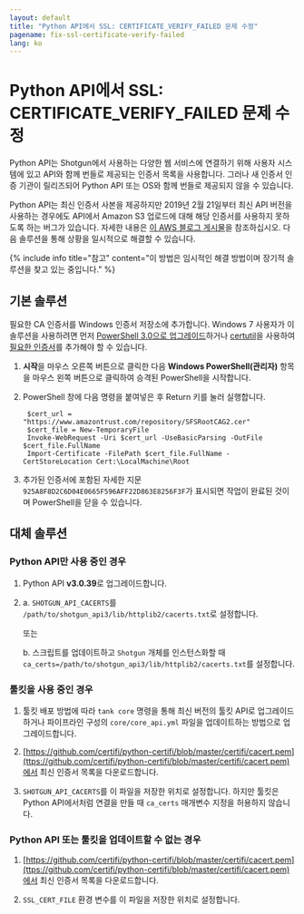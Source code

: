 ```yaml
---
layout: default
title: "Python API에서 SSL: CERTIFICATE_VERIFY_FAILED 문제 수정"
pagename: fix-ssl-certificate-verify-failed
lang: ko
---
```


# Python API에서 SSL: CERTIFICATE_VERIFY_FAILED 문제 수정

Python API는 Shotgun에서 사용하는 다양한 웹 서비스에 연결하기 위해 사용자 시스템에 있고 API와 함께 번들로 제공되는 인증서 목록을 사용합니다. 그러나 새 인증서 인증 기관이 릴리즈되어 Python API 또는 OS와 함께 번들로 제공되지 않을 수 있습니다.

Python API는 최신 인증서 사본을 제공하지만 2019년 2월 21일부터 최신 API 버전을 사용하는 경우에도 API에서 Amazon S3 업로드에 대해 해당 인증서를 사용하지 못하도록 하는 버그가 있습니다. 자세한 내용은 [이 AWS 블로그 게시물](https://aws.amazon.com/blogs/security/how-to-prepare-for-aws-move-to-its-own-certificate-authority/)을 참조하십시오. 다음 솔루션을 통해 상황을 일시적으로 해결할 수 있습니다.

{% include info title="참고" content="이 방법은 임시적인 해결 방법이며 장기적 솔루션을 찾고 있는 중입니다." %}

## 기본 솔루션

필요한 CA 인증서를 Windows 인증서 저장소에 추가합니다. Windows 7 사용자가 이 솔루션을 사용하려면 먼저 [PowerShell 3.0으로 업그레이드](https://docs.microsoft.com/ko/office365/enterprise/powershell/manage-office-365-with-office-365-powershell)하거나 [certutil](https://docs.microsoft.com/ko/windows-server/administration/windows-commands/certutil)을 사용하여 [필요한 인증서](https://www.amazontrust.com/repository/SFSRootCAG2.cer)를 추가해야 할 수 있습니다.

1. **시작**을 마우스 오른쪽 버튼으로 클릭한 다음 **Windows PowerShell(관리자)** 항목을 마우스 왼쪽 버튼으로 클릭하여 승격된 PowerShell을 시작합니다.

2. PowerShell 창에 다음 명령을 붙여넣은 후 Return 키를 눌러 실행합니다.

        $cert_url = "https://www.amazontrust.com/repository/SFSRootCAG2.cer"
        $cert_file = New-TemporaryFile
        Invoke-WebRequest -Uri $cert_url -UseBasicParsing -OutFile $cert_file.FullName
        Import-Certificate -FilePath $cert_file.FullName -CertStoreLocation Cert:\LocalMachine\Root

3. 추가된 인증서에 포함된 자세한 지문 `925A8F8D2C6D04E0665F596AFF22D863E8256F3F`가 표시되면 작업이 완료된 것이며 PowerShell을 닫을 수 있습니다.

## 대체 솔루션

### Python API만 사용 중인 경우

1. Python API **v3.0.39**로 업그레이드합니다.

2. a. `SHOTGUN_API_CACERTS`를 `/path/to/shotgun_api3/lib/httplib2/cacerts.txt`로 설정합니다.

   또는

   b. 스크립트를 업데이트하고 `Shotgun` 개체를 인스턴스화할 때 `ca_certs=/path/to/shotgun_api3/lib/httplib2/cacerts.txt`를 설정합니다.

### 툴킷을 사용 중인 경우

1. 툴킷 배포 방법에 따라 `tank core` 명령을 통해 최신 버전의 툴킷 API로 업그레이드하거나 파이프라인 구성의 `core/core_api.yml` 파일을 업데이트하는 방법으로 업그레이드합니다.

2. [https://github.com/certifi/python-certifi/blob/master/certifi/cacert.pem](ttps://github.com/certifi/python-certifi/blob/master/certifi/cacert.pem)에서 최신 인증서 목록을 다운로드합니다.

3. `SHOTGUN_API_CACERTS`를 이 파일을 저장한 위치로 설정합니다. 하지만 툴킷은 Python API에서처럼 연결을 만들 때 `ca_certs` 매개변수 지정을 허용하지 않습니다.

### Python API 또는 툴킷을 업데이트할 수 없는 경우

1. [https://github.com/certifi/python-certifi/blob/master/certifi/cacert.pem](ttps://github.com/certifi/python-certifi/blob/master/certifi/cacert.pem)에서 최신 인증서 목록을 다운로드합니다.

2. `SSL_CERT_FILE` 환경 변수를 이 파일을 저장한 위치로 설정합니다.